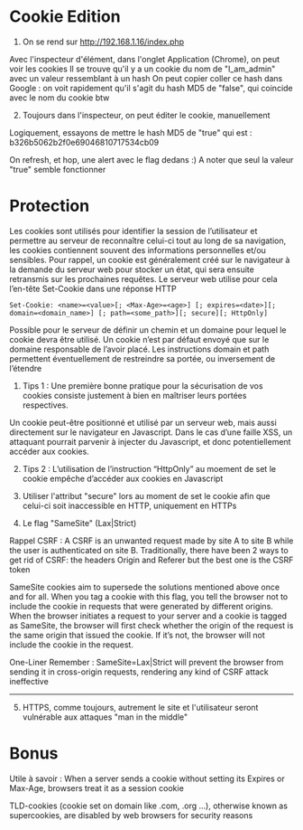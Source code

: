 # Cookie Edition

1. On se rend sur http://192.168.1.16/index.php

Avec l'inspecteur d'élément, dans l'onglet Application (Chrome), on peut voir les cookies
Il se trouve qu'il y a un cookie du nom de "I_am_admin" avec un valeur ressemblant à un hash
On peut copier coller ce hash dans Google : on voit rapidement qu'il s'agit du hash MD5 de "false", qui coincide avec le nom du cookie btw

2. Toujours dans l'inspecteur, on peut éditer le cookie, manuellement

Logiquement, essayons de mettre le hash MD5 de "true" qui est : b326b5062b2f0e69046810717534cb09

On refresh, et hop, une alert avec le flag dedans :) A noter que seul la valeur "true" semble fonctionner

# Protection

Les cookies sont utilisés pour identifier la session de l’utilisateur et permettre au serveur de reconnaître celui-ci tout au long de sa navigation,
les cookies contiennent souvent des informations personnelles et/ou sensibles.
Pour rappel, un cookie est généralement créé sur le navigateur à la demande du serveur web pour stocker un état, qui sera ensuite retransmis sur les prochaines requêtes.
Le serveur web utilise pour cela l’en-tête Set-Cookie dans une réponse HTTP

    Set-Cookie: <name>=<value>[; <Max-Age>=<age>] [; expires=<date>][; domain=<domain_name>] [; path=<some_path>][; secure][; HttpOnly]

Possible pour le serveur de définir un chemin et un domaine pour lequel le cookie devra être utilisé.
Un cookie n’est par défaut envoyé que sur le domaine responsable de l’avoir placé.
Les instructions domain et path permettent éventuellement de restreindre sa portée, ou inversement de l’étendre


1. Tips 1 : Une première bonne pratique pour la sécurisation de vos cookies consiste justement à bien en maîtriser leurs portées respectives.

Un cookie peut-être positionné et utilisé par un serveur web, mais aussi directement sur le navigateur en Javascript.
Dans le cas d’une faille XSS, un attaquant pourrait parvenir à injecter du Javascript, et donc potentiellement accéder aux cookies.

2. Tips 2 : L’utilisation de l’instruction “HttpOnly” au moement de set le cookie empêche d’accéder aux cookies en Javascript

3. Utiliser l'attribut "secure" lors au moment de set le cookie afin que celui-ci soit inaccessible en HTTP, uniquement en HTTPs

4. Le flag "SameSite" (Lax|Strict)

Rappel CSRF : A CSRF is an unwanted request made by site A to site B while the user is authenticated on site B.
Traditionally, there have been 2 ways to get rid of CSRF: the headers Origin and Referer but the best one is the CSRF token

SameSite cookies aim to supersede the solutions mentioned above once and for all.
When you tag a cookie with this flag, you tell the browser not to include the cookie in requests that were generated by different origins.
When the browser initiates a request to your server and a cookie is tagged as SameSite, the browser will first check whether the origin of the request is the same origin that issued the cookie.
If it’s not, the browser will not include the cookie in the request.

One-Liner Remember : SameSite=Lax|Strict will prevent the browser from sending it in cross-origin requests, rendering any kind of CSRF attack ineffective

-----


5. HTTPS, comme toujours, autrement le site et l'utilisateur seront vulnérable aux attaques "man in the middle"

# Bonus

Utile à savoir : When a server sends a cookie without setting its Expires or Max-Age, browsers treat it as a session cookie

TLD-cookies (cookie set on domain like .com, .org ...), otherwise known as supercookies, are disabled by web browsers for security reasons 

